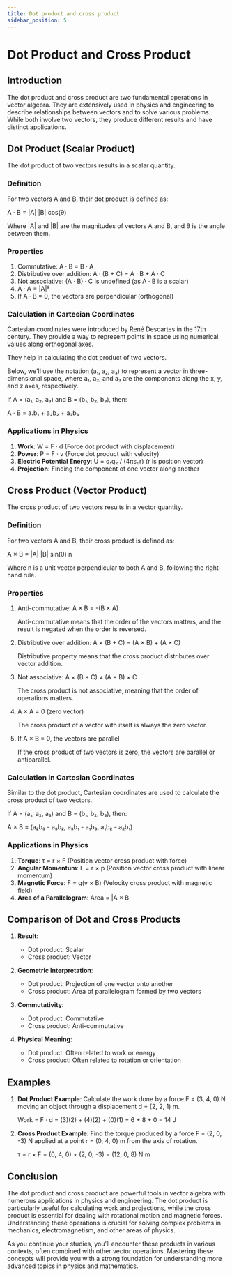 ```yaml
---
title: Dot product and cross product
sidebar_position: 5
---
```


# Dot Product and Cross Product

## Introduction

The dot product and cross product are two fundamental operations in vector algebra. They are extensively used in physics and engineering to describe relationships between vectors and to solve various problems. While both involve two vectors, they produce different results and have distinct applications.

## Dot Product (Scalar Product)

The dot product of two vectors results in a scalar quantity.

### Definition

For two vectors A and B, their dot product is defined as:

A · B = |A| |B| cos(θ)

Where |A| and |B| are the magnitudes of vectors A and B, and θ is the angle between them.

### Properties

1. Commutative: A · B = B · A
2. Distributive over addition: A · (B + C) = A · B + A · C
3. Not associative: (A · B) · C is undefined (as A · B is a scalar)
4. A · A = |A|²
5. If A · B = 0, the vectors are perpendicular (orthogonal)

### Calculation in Cartesian Coordinates

Cartesian coordinates were introduced by René Descartes in the 17th century. They provide a way to represent points in space using numerical values along orthogonal axes.

They help in calculating the dot product of two vectors.

Below, we'll use the notation (a₁, a₂, a₃) to represent a vector in three-dimensional space, where a₁, a₂, and a₃ are the components along the x, y, and z axes, respectively.

If A = (a₁, a₂, a₃) and B = (b₁, b₂, b₃), then:

A · B = a₁b₁ + a₂b₂ + a₃b₃

### Applications in Physics

1. **Work**: W = F · d (Force dot product with displacement)
2. **Power**: P = F · v (Force dot product with velocity)
3. **Electric Potential Energy**: U = q₁q₂ / (4πε₀r) (r is position vector)
4. **Projection**: Finding the component of one vector along another

## Cross Product (Vector Product)

The cross product of two vectors results in a vector quantity.

### Definition

For two vectors A and B, their cross product is defined as:

A × B = |A| |B| sin(θ) n

Where n is a unit vector perpendicular to both A and B, following the right-hand rule.

### Properties

1. Anti-commutative: A × B = -(B × A)

    Anti-commutative means that the order of the vectors matters, and the result is negated when the order is reversed.

2. Distributive over addition: A × (B + C) = (A × B) + (A × C)

    Distributive property means that the cross product distributes over vector addition.

3. Not associative: A × (B × C) ≠ (A × B) × C

    The cross product is not associative, meaning that the order of operations matters.

4. A × A = 0 (zero vector)

    The cross product of a vector with itself is always the zero vector.

5. If A × B = 0, the vectors are parallel

    If the cross product of two vectors is zero, the vectors are parallel or antiparallel.

### Calculation in Cartesian Coordinates

Similar to the dot product, Cartesian coordinates are used to calculate the cross product of two vectors.

If A = (a₁, a₂, a₃) and B = (b₁, b₂, b₃), then:

A × B = (a₂b₃ - a₃b₂, a₃b₁ - a₁b₃, a₁b₂ - a₂b₁)

### Applications in Physics

1. **Torque**: τ = r × F (Position vector cross product with force)
2. **Angular Momentum**: L = r × p (Position vector cross product with linear momentum)
3. **Magnetic Force**: F = q(v × B) (Velocity cross product with magnetic field)
4. **Area of a Parallelogram**: Area = |A × B|

## Comparison of Dot and Cross Products

1. **Result**:

    - Dot product: Scalar
    - Cross product: Vector

2. **Geometric Interpretation**:

    - Dot product: Projection of one vector onto another
    - Cross product: Area of parallelogram formed by two vectors

3. **Commutativity**:

    - Dot product: Commutative
    - Cross product: Anti-commutative

4. **Physical Meaning**:
    - Dot product: Often related to work or energy
    - Cross product: Often related to rotation or orientation

## Examples

1. **Dot Product Example**:
   Calculate the work done by a force F = (3, 4, 0) N moving an object through a displacement d = (2, 2, 1) m.

    Work = F · d = (3)(2) + (4)(2) + (0)(1) = 6 + 8 + 0 = 14 J

2. **Cross Product Example**:
   Find the torque produced by a force F = (2, 0, -3) N applied at a point r = (0, 4, 0) m from the axis of rotation.

    τ = r × F = (0, 4, 0) × (2, 0, -3) = (12, 0, 8) N·m

## Conclusion

The dot product and cross product are powerful tools in vector algebra with numerous applications in physics and engineering. The dot product is particularly useful for calculating work and projections, while the cross product is essential for dealing with rotational motion and magnetic forces. Understanding these operations is crucial for solving complex problems in mechanics, electromagnetism, and other areas of physics.

As you continue your studies, you'll encounter these products in various contexts, often combined with other vector operations. Mastering these concepts will provide you with a strong foundation for understanding more advanced topics in physics and mathematics.
